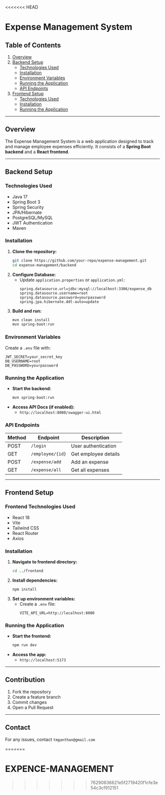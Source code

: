 <<<<<<< HEAD
# Expense Management System

## Table of Contents
1. [Overview](#overview)
2. [Backend Setup](#backend-setup)
   - [Technologies Used](#technologies-used)
   - [Installation](#installation)
   - [Environment Variables](#environment-variables)
   - [Running the Application](#running-the-application)
   - [API Endpoints](#api-endpoints)
3. [Frontend Setup](#frontend-setup)
   - [Technologies Used](#frontend-technologies-used)
   - [Installation](#frontend-installation)
   - [Running the Application](#running-the-application)

---

## Overview
The Expense Management System is a web application designed to track and manage employee expenses efficiently. It consists of a **Spring Boot backend** and a **React frontend**.

---

## Backend Setup

### Technologies Used
- Java 17
- Spring Boot 3
- Spring Security
- JPA/Hibernate
- PostgreSQL/MySQL
- JWT Authentication
- Maven

### Installation
1. **Clone the repository:**
   ```bash
   git clone https://github.com/your-repo/expense-management.git
   cd expense-management/backend
   ```
2. **Configure Database:**
   - Update `application.properties` or `application.yml`:
     ```properties
     spring.datasource.url=jdbc:mysql://localhost:3306/expense_db
     spring.datasource.username=root
     spring.datasource.password=yourpassword
     spring.jpa.hibernate.ddl-auto=update
     ```
3. **Build and run:**
   ```bash
   mvn clean install
   mvn spring-boot:run
   ```

### Environment Variables
Create a `.env` file with:
```properties
JWT_SECRET=your_secret_key
DB_USERNAME=root
DB_PASSWORD=yourpassword
```

### Running the Application
- **Start the backend:**
  ```bash
  mvn spring-boot:run
  ```
- **Access API Docs (if enabled):**
  - `http://localhost:8080/swagger-ui.html`

### API Endpoints
| Method | Endpoint          | Description          |
|--------|------------------|----------------------|
| POST   | `/login`         | User authentication |
| GET    | `/employee/{id}` | Get employee details |
| POST   | `/expense/add`   | Add an expense      |
| GET    | `/expense/all`   | Get all expenses    |

---

## Frontend Setup

### Frontend Technologies Used
- React 18
- Vite
- Tailwind CSS
- React Router
- Axios

### Installation
1. **Navigate to frontend directory:**
   ```bash
   cd ../frontend
   ```
2. **Install dependencies:**
   ```bash
   npm install
   ```
3. **Set up environment variables:**
   - Create a `.env` file:
     ```
     VITE_API_URL=http://localhost:8080
     ```

### Running the Application
- **Start the frontend:**
  ```bash
  npm run dev
  ```
- **Access the app:**
  - `http://localhost:5173`

---

## Contribution
1. Fork the repository
2. Create a feature branch
3. Commit changes
4. Open a Pull Request


---

## Contact
For any issues, contact `tmganthan@gmail.com`

=======
# EXPENCE-MANAGEMENT
>>>>>>> 76290836621e5f2719420f1cfe3e54c3cf912151
